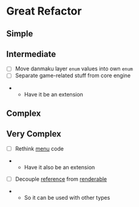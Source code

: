 # Great Refactor

## Simple

## Intermediate
- [ ] Move danmaku layer `enum` values into own `enum`
- [ ] Separate game-related stuff from core engine
- - Have it be an extension

## Complex

## Very Complex
- [ ] Rethink [menu](../../src/legacy/gamedata/menu.hpp) code
- - Have it also be an extension
- [ ] Decouple [reference](../../src/makai/graph/gl/renderer/reference.hpp) from [renderable](../../src/makai/graph/gl/renderer/renderable.hpp)
- - So it can be used with other types